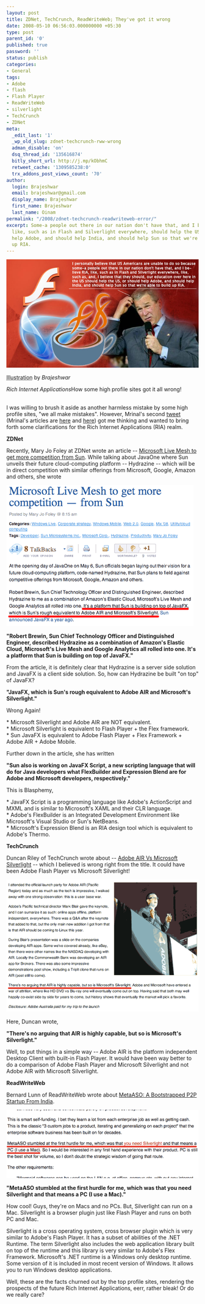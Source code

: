 ```yaml
---
layout: post
title: ZDNet, TechCrunch, ReadWriteWeb; They've got it wrong
date: 2008-05-10 06:56:03.000000000 +05:30
type: post
parent_id: '0'
published: true
password: ''
status: publish
categories:
- General
tags:
- Adobe
- flash
- Flash Player
- ReadWriteWeb
- silverlight
- TechCrunch
- ZDNet
meta:
  _edit_last: '1'
  _wp_old_slug: zdnet-techcrunch-rww-wrong
  adman_disable: 'on'
  dsq_thread_id: '135616874'
  bitly_short_url: http://j.mp/kObhmC
  retweet_cache: '1309585238:0'
  trx_addons_post_views_count: '70'
author:
  login: Brajeshwar
  email: brajeshwar@gmail.com
  display_name: Brajeshwar
  first_name: Brajeshwar
  last_name: Oinam
permalink: "/2008/zdnet-techcrunch-readwriteweb-error/"
excerpt: Some-a people out there in our nation don't have that, and I believe RIA,
  like, such as in Flash and Silverlight everywhere, should help the US, or should
  help Adobe, and should help India, and should help Sun so that we're able to build
  up RIA.
---
```

<div class="figure"><img src="/static/2008/05/ria-confused.jpg" alt="RIA-Confused" />
<p class="credit"><abbr class="type" title="Illustration">Illustration</abbr> by <cite>Brajeshwar</cite></p>
<p class="caption"><em class="title">Rich Internet Applications</em>How some high profile sites got it all wrong!</p>
</div>
<p><br />
I was willing to brush it aside as another harmless mistake by some high profile sites, "we all make mistakes". However, Mrinal's second <a href="http://twitter.com/mrinalwadhwa/statuses/807789362">tweet</a> (Mrinal's articles are <a href="http://weblog.mrinalwadhwa.com/2008/05/09/a-list-bloggers-confused-about-rich-internet-application-technologies/">here</a> and <a href="http://weblog.mrinalwadhwa.com/2008/05/10/latest-example-readwriteweb-a-list-bloggers-are-so-confused-about-ria-technologies/">here</a>) got me thinking and wanted to bring forth some clarifications for the Rich Internet Applications (RIA) realm.</p>
<p><strong>ZDNet</strong></p>
<p>Recently, Mary Jo Foley at ZDNet wrote an article -- <a href="http://blogs.zdnet.com/microsoft/?p=1382">Microsoft Live Mesh to get more competition from Sun</a>. While talking about JavaOne where Sun unveils their future cloud-computing platform -- Hydrazine -- which will be in direct competition with similar offerings from Microsoft, Google, Amazon and others, she wrote</p>
<p><img src="/static/2008/05/zdnet-wrong-on-ria.png" alt="ZDNet's wrong interpretation on JavaFX, Adobe AIR and Microsoft Silverlight" style="float: none;" /></p>
<p><strong>"Robert Brewin, Sun Chief Technology Officer and Distinguished Engineer, described Hydrazine as a combination of Amazon's Elastic Cloud, Microsoft's Live Mesh and Google Analytics all rolled into one. It's a platform that Sun is building on top of JavaFX."</strong></p>
<p>From the article, it is definitely clear that Hydrazine is a server side solution and JavaFX is a client side solution. So, how can Hydrazine be built "on top" of JavaFX?</p>
<p><strong>"JavaFX, which is Sun's rough equivalent to Adobe AIR and Microsoft's Silverlight."</strong></p>
<p>Wrong Again!</p>
<p>* Microsoft Silverlight and Adobe AIR are NOT equivalent.<br />
* Microsoft Silverlight is equivalent to Flash Player + the Flex framework.<br />
* Sun JavaFX is equivalent to Adobe Flash Player + Flex Framework + Adobe AIR + Adobe Mobile.</p>
<p>Further down in the article, she has written</p>
<p><strong>"Sun also is working on JavaFX Script, a new scripting language that will do for Java developers what  FlexBuilder and Expression Blend are for Adobe and Microsoft developers, respectively."</strong></p>
<p>This is Blasphemy,</p>
<p>* JavaFX Script is a programming language like Adobe's ActionScript and MXML and is similar to Microsoft's XAML  and their CLR language.<br />
* Adobe's FlexBuilder is an Integrated Development Environment like Microsoft's Visual Studio or Sun's NetBeans.<br />
* Microsoft's Expression Blend is an RIA design tool which is equivalent to Adobe's Thermo.</p>
<p><strong>TechCrunch</strong></p>
<p>Duncan Riley of TechCrunch wrote about -- <a href="http://www.techcrunch.com/2008/02/26/adobe-air-vs-microsoft-silverlight-its-all-about-numbers/">Adobe AIR Vs Microsoft Silverlight</a> -- which I believed is wrong right from the title. It could have been Adobe Flash Player vs Microsoft Silverlight!</p>
<p><img src="/static/2008/05/techcrunch-wrong-on-ria.png" alt="Techcrunch's wrong interpretation on comparing Adobe AIR to Microsoft Silverlight" style="float: none;" /></p>
<p>Here, Duncan wrote,</p>
<p><strong>"There's no arguing that AIR is highly capable, but so is Microsoft's Silverlight."</strong></p>
<p>Well, to put things in a simple way -- Adobe AIR is the platform independent Desktop Client with built-in Flash Player. It would have been way better to do a comparison of Adobe Flash Player and Microsoft Silverlight and not Adobe AIR with Microsoft Silverlight.</p>
<p><strong>ReadWriteWeb</strong></p>
<p>Bernard Lunn of ReadWriteWeb wrote about <a href="http://www.readwriteweb.com/archives/metaaso.php">MetaASO: A Bootstrapped P2P Startup From India</a>.</p>
<p><img src="/static/2008/05/rww-wrong-on-ria.png" alt="ReadWriteWeb's thinks they cannot run Silverlight because they're on Macs" style="float: none;" /></p>
<p><strong>"MetaASO stumbled at the first hurdle for me, which was that you need Silverlight and that means a PC (I use a Mac)."</strong></p>
<p>How cool! Guys, they're on Macs and no PCs. But, Silverlight can run on a Mac. Silverlight is a browser plugin just like Flash Player and runs on both PC and Mac.</p>
<p>Silverlight is a cross operating system, cross browser plugin which is very similar to Adobe's Flash Player. It has a subset of abilities of the .NET Runtime. The term Silverlight also includes the web application library built on top of the runtime and this library is very similar to Adobe's Flex Framework. Microsoft's .NET runtime is a Windows only desktop runtime. Some version of it is included in most recent version of Windows. It allows you to run Windows desktop applications.</p>
<p>Well, these are the facts churned out by the top profile sites, rendering the prospects of the future Rich Internet Applications, eerr, rather bleak! Or do we really care?</p>
